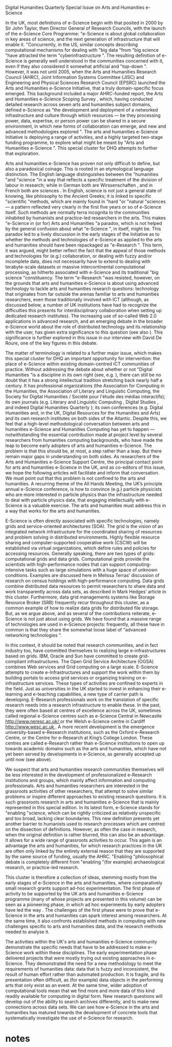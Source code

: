

Digital Humanities Quarterly Special Issue on Arts and Humanities e-Science 


In the UK, most definitions of e-Science begin with that posited in 2000 by Sir John Taylor, then Director General of Research Councils, with the launch of the e-Science Core Programme: "e-Science is about global collaboration in key areas of science, and the next generation of infrastructure that will enable it. "Concurrently, in the US, similar concepts describing computational mechanisms for dealing with "big data "from "big science "have attracted the term "cyberinfrastructure ". The resulting definition of e-Science is generally well understood in the communities concerned with it, even if they also considered it somewhat artificial and "top-down ". However, it was not until 2005, when the Arts and Humanities Research Council (AHRC), Joint Information Systems Committee (JISC) and Engineering and Physical Sciences Research Council (EPSRC) launched the Arts and Humanities e-Science Initiative, that a truly domain-specific focus emerged. This background included a major AHRC-funded report, the Arts and Humanities e-Science Scoping Survey , which, having conducted detailed research across seven arts and humanities subject domains, defined e-Science as "the development and deployment of a networked infrastructure and culture through which resources — be they processing power, data, expertise, or person power can be shared in a secure environment, in which new forms of collaboration can emerge, and new and advanced methodologies explored ". The arts and humanities e-Science Initiative is deploying a range of activities, and a highly targeted two-stage funding programme, to explore what might be meant by "Arts and Humanities e-Science ". This special cluster for DHQ attempts to further that exploration. 

Arts and humanities e-Science has proven not only difficult to define, but also a paradoxical coinage. This is rooted in an etymological language distinction. The English language distinguishes between the "humanities "and "science "in a way that reflects a specific treatment of the division of labour in research; while in German both are Wirssenschaften , and in French both are sciences . In English, science is not just a general state of knowing, like philosophy to the Ancient Greeks; it is linked to specific "scientific "methods, which are mainly found in "hard "or "natural "sciences — a pattern reflected very clearly in the first five years or so of e-Science itself. Such methods are normally terra incognita to the communities inhabited by humanists and practice-led researchers in the arts. This makes "e-Science in (or for) Arts and Humanities "a paradox, which is not helped by the general confusion about what "e-Science "‚ in itself, might be. This paradox led to a lively discussion in the early stages of the Initiative as to whether the methods and technologies of e-Science as applied to the arts and humanities should have been repackaged as "e-Research ". This term, it was argued, might better reflect the fact that the appeal of those methods and technologies for (e.g.) collaboration, or dealing with fuzzy and/or incomplete data, does not necessarily have to extend to dealing with terabyte-scale datasets or massive intercontinental computational processing, as hitherto associated with e-Science and its traditional "big science "constituency. The term "e-Research "was resisted, however, on the grounds that arts and humanities e-Science is about using advanced technology to tackle arts and humanities research questions: technology that originates from far outside the arenas familiar to arts and humanities researchers, even those traditionally involved with ICT (although, as discussed below, a number of UK institutions have had to recognize the difficulties this presents for interdisciplinary collaboration when setting up dedicated research institutes). The increasing use of so-called Web 2.0 applications in advanced research, and an emerging debate in the broader e-Science world about the role of distributed technology and its relationship with the user, has given extra significance to this question (see also ). This significance is further explored in this issue in our interview with David De Roure, one of the key figures in this debate. 

The matter of terminology is related to a further major issue, which makes this special cluster for DHQ an important opportunity for intervention: the place of e-Science within existing domain-centred ICT communities of practice. Without addressing the debate about whether or not "Digital Humanities "is a discipline in its own right (see, e.g. ), there can still be no doubt that it has a strong intellectual tradition stretching back nearly half a century. It has professional organizations (the Association for Computing in the Humanities, the Association of Literary and Linguistic Computing, the Society for Digital Humanities / Société pour l'étude des médias interactifs); its own journals (e.g. Literary and Linguistic Computing , Digital Studies , and indeed Digital Humanities Quarterly ); its own conferences (e.g. Digital Humanities and, in the UK, Digital Resources for the Humanities and Arts) and its own research institutes on both sides of the Atlantic. Despite this, we feel that a high-level methodological conversation between arts and humanities e-Science and Humanities Computing has yet to happen — notwithstanding the essential contribution made at project level by several researchers from humanities computing backgrounds, who have made the leap to become early adopters of arts and humanities e-Science. The problem is that this should be, at most, a step rather than a leap. But there remain major gaps in understanding on both sides. As researchers of the Arts and Humanities e-Science Support Centre, the principal contact point for arts and humanities e-Science in the UK, and as co-editors of this issue, we hope the following articles will facilitate and inform that conversation. We must point out that this problem is not confined to the arts and humanities. A recurring theme of the All Hands Meeting, the UK’s principle annual e-Science conference, is how to convince (e.g.) particle physicists who are more interested in particle physics than the infrastructure needed to deal with particle physics data, that engaging intellectually with e-Science is a valuable exercise. The arts and humanities must address this in a way that works for the arts and humanities. 

E-Science is often directly associated with specific technologies, namely grids and service-oriented architectures (SOA). The grid is the vision of an integrated network infrastructure for the coordinated sharing of resources and problem solving in distributed environments. Highly flexible resource sharing and computer-supported cooperative work (CSCW) will be established via virtual organizations, which define rules and policies for accessing resources. Generally speaking, there are two types of grids: computational grids and data grids. Computational grids provide the scientists with high-performance nodes that can support computing-intensive tasks such as large simulations with a huge space of unknown conditions. Examples are discussed here in Melissa Terras’ discussion of research on census holdings with high-performance computing. Data grids combine distributed data resources to permit researchers to share data and work transparently across data sets, as described in Mark Hedges’ article in this cluster. Furthermore, data grid managements systems like Storage Resource Broker (SRB) frequently recur throughout this cluster, as a common example of how to realize data grids for distributed file storage. But, as we argue above, and as several of the contributions reiterate, e-Science is not just about using grids. We have found that a massive range of technologies are used in e-Science projects: frequently, all these have in common is that they share the somewhat loose label of "advanced networking technologies ". 

In this context, it should be noted that research communities, and in fact industry too, have committed themselves to realizing large e-infrastructures based on grids. IBM, Oracle and Sun have committed to create grid-compliant infrastructures. The Open Grid Service Architecture (OGSA) combines Web services and Grid computing on a large scale. E-Science attempts to create e-Infrastructures and support the work within them by building portals to access grid services or organizing training on e-infrastructure services. These types of activities are confined to experts in the field. Just as universities in the UK started to invest in enhancing their e-learning and e-teaching capabilities, a new type of carrier path is developing. E-Research professionals work on the translation of specific research needs into a research infrastructure to enable these. In the past, they were often based at centres of excellence across the UK, sometimes called regional e-Science centres such as e-Science Central in Newcastle [http://www.neresc.ac.uk/ ](http://www.neresc.ac.uk/)or the Welsh e-Science centre in Cardiff [http://www.wesc.ac.uk ](http://www.wesc.ac.uk). A more recent development is the emergence university-based e-Research institutions, such as the Oxford e-Research Centre, or the Centre for e-Research at King’s College London. These centres are called e-Research rather than e-Science institutions to open up towards academic domains such as the arts and humanities, which have not yet been served by developments in e-Science, as generally accepted up until now (see above). 

We suspect that arts and humanities research communities themselves will be less interested in the development of professionalized e-Research institutions and groups, which mainly affect information and computing professionals. Arts and humanities researchers are interested in the grassroots activities of other researchers, that attempt to solve similar problems or inspire different approaches to existing research questions. It is such grassroots research in arts and humanities e-Science that is mainly represented in this special edition. In its latest form, e-Science stands for "enabling "science, which can be rightly criticized as relatively unspecific and too broad, lacking clear boundaries. This new definition presents yet another barrier to humanists used to research processes which are centred on the dissection of definitions. However, as often the case in research, when the original definition is rather blurred, this can also be an advantage. It allows for a wide range of grassroots activities to occur. This again is an advantage the arts and humanities, for which research practices in the UK are often only linked by the entirely external reason that they are supported by the same source of funding, usually the AHRC. "Enabling "philosophical debate is completely different from "enabling "(for example) archaeological research, or practice-led research. 

This cluster is therefore a collection of ideas, stemming mostly from the early stages of e-Science in the arts and humanities, where comparatively small research grants support ad-hoc experimentation. The first phase of activity to be supported by the UK arts and humanities e-Science programme (many of whose projects are presented in this volume) can be seen as a pioneering phase, in which ad hoc experiments by early adopters have led the way . The challenges of the first phase were to prove that e-Science in the arts and humanities can spark interest among researchers. At the same time, it also confronts established methods in computing with new challenges specific to arts and humanities data, and the research methods needed to analyse it. 

The activities within the UK's arts and humanities e-Science community demonstrate the specific needs that have to be addressed to make e-Science work within these disciplines. The early experimentation phase delivered projects that were mostly trying out existing approaches in e-Science. They demonstrated the need for a new methodology to meet the requirements of humanities data: data that is fuzzy and inconsistent, the result of human effort rather than automated production. It is fragile, and its presentation often difficult, as (for example) data objects in the performing arts that only exist as an event. At the same time, wider adoption of computational tools mean that we find more and more data of this kind readily available for computing in digital form. New research questions will develop out of the ability to search archives differently, and to make new connections across data sets. We can see how e-Science in the arts and humanities has matured towards the development of concrete tools that systematically investigate the use of e-Science for research. 


# notes
